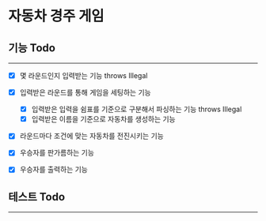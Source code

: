 # 자동차 경주 게임

## 기능 Todo

---

- [x] 몇 라운드인지 입력받는 기능 throws Illegal
- [x] 입력받은 라운드를 통해 게임을 세팅하는 기능
    - [x] 입력받은 입력을 쉼표를 기준으로 구분해서 파싱하는 기능 throws Illegal
    - [x] 입력받은 이름을 기준으로 자동차를 생성하는 기능
- [x] 라운드마다 조건에 맞는 자동차를 전진시키는 기능
- [x] 우승자를 판가름하는 기능
- [x] 우승자를 출력하는 기능


## 테스트 Todo

---
